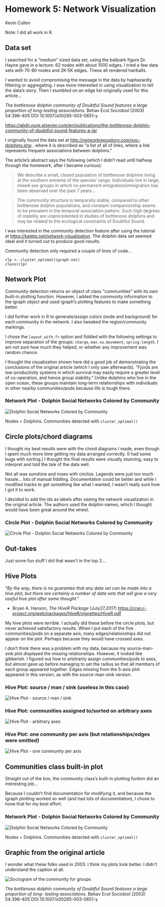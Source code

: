 Homework 5: Network Visualization 
=================================

Kevin Cullen

Note: I did all work in R.

Data set
--------
I searched for a “medium” sized data set, using the ballpark figure Dr. Hayne gave in a lecture: 62 nodes with about 1000 edges. I tried a few data sets with 70-80 nodes and 2K-5K edges. These all rendered hairballs.

I wanted to avoid compromising the message in the data by haphazardly filtering or aggregating. I was more interested in using visualization to tell the data’s story. Then I stumbled on an edge list originally used for this article…

*The bottlenose dolphin community of Doubtful Sound features a large proportion of long-lasting associations.* Behav Ecol Sociobiol (2003) 54:396–405 DOI 10.1007/s00265-003-0651-y

<https://abdn.pure.elsevier.com/en/publications/the-bottlenose-dolphin-community-of-doubtful-sound-features-a-lar>

I originally found the data set at <http://networkrepository.com/soc-dolphins.php> , where it is described as "a list of all of links, where a link represents frequent associations between dolphins."

The article’s abstract says the following (which I didn’t read until halfway through the homework, after I became curious):

> We describe a small, closed population of bottlenose dolphins living at the southern extreme of the species’ range. Individuals live in large, mixed-sex groups in which no permanent emigration/immigration has been observed over the past 7 years...

> The community structure is temporally stable, compared to other bottlenose dolphin populations, and constant companionship seems to be prevalent in the temporal association pattern. Such high degrees of stability are unprecedented in studies of bottlenose dolphins and may be related to the ecological constraints of Doubtful Sound.

I was interested in the community detection feature after using the tutorial at <https://kateto.net/network-visualization>. The dolphin data set seemed ideal and it turned out to produce good results.

Community detection only required a couple of lines of code…

    clp <- cluster_optimal(igraph.net)
    class(clp)


Network Plot
------------
Community detection returns an object of class "communities" with its own built-in plotting function. However, I added the community information to the igraph object and used igraph’s plotting features to make something better.

I did further work in R to generate/assign colors (node and background) for each community in the network. I also tweaked the region/community markings.

I chose the `layout_with_fr` option and fiddled with the following settings to improve separation of the groups: `charge`, `max.sa.movement`, `spring.length`. I am not sure how much they helped, or whether any improvement was random chance.

I thought the visualization shown here did a good job of demonstrating the conclusions of the original article (which I only saw afterwards). “Fjords are low-productivity systems in which survival may easily require a greater level of co-operation, and hence group stability.” Unlike dolphins who live in the open ocean, these groups maintain long-term relationships with individuals in other nearby communities/pods because life is tough there.

### Network Plot - Dolphin Social Networks Colored by Community

![Dolphin Social Networks Colored by Community](plots/network-plot.png "Dolphin Social Networks Colored by Community")

Nodes = Dolphins. Communities detected with `cluster_optimal()`

Circle plots/chord diagrams
---------------------------
I thought my best results were with the chord diagrams I made, even though I spent much more time getting my data arranged correctly. (I had some bugs with sorting.) I thought the final results were visually stunning, easy to interpret and told the tale of the data well.

Not all was sunshine and roses with circlize. Legends were just too much hassle… lots of manual fiddling. Documentation could be better and while I modified tracks to get something like what I wanted, I wasn’t really sure how I got it to work.

I decided to add the ids as labels after seeing the network visualization in the original article. The authors used the dolphin names, which I thought would have been great around the wheel.

### Circle Plot - Dolphin Social Networks Colored by Community

![Circle Plot - Dolphin Social Networks Colored by Community](plots/circle-plot.png "Circle Plot - Dolphin Social Networks Colored by Community")


Out-takes
---------
Just some fun stuff I did that wasn’t in the top 2…



Hive Plots
----------
“*By the way, there is no guarantee that any data set can be made into a hive plot, but there are certainly a number of data sets that will give a very useful hive plot after some thought*.”
- Bryan A. Hanson, *The HiveR Package* (July27,2017)
<https://cran.r-project.org/web/packages/HiveR/vignettes/HiveR.pdf>

My hive plots were terrible. I actually did these before the circle plots, but never achieved satisfactory results. When I put each of the five communities/pods on a separate axis, many edges/relationships did not appear on the plot. Perhaps because they would have crossed axes.

I don’t think there was a problem with my data, because my source-man-sink plot displayed the missing relationships. However, it looked like gibberish. I figured out how to arbitrarily assign communities/pods to axes, but almost gave up before managing to set the radius so that all members of each group appeared together. Edges missing from the 5-axis plot appeared in this version, as with the source-man-sink version.


### Hive Plot: source / man / sink (useless in this case)

![Hive Plot - source / man / sink](plots/hive-plot-1.png "Hive Plot - source / man / sink")

### Hive Plot: communities assigned to/sorted on arbitrary axes

![Hive Plot - arbitrary axes](plots/hive-plot-2.png "Hive Plot - arbitrary axes")

### Hive Plot: one community per axis (but relationships/edges were omitted)

![Hive Plot - one community per axis](plots/hive-plot-3.png "Hive Plot - one community per axis")

Communities class built-in plot
-------------------------------
Straight out of the box, the community class’s built-in plotting funtion did an interesting job…

Because I couldn’t find documentation for modifying it, and because the igraph plotting worked so well (and had lots of documentation), I chose to hone that for my best effort.

### Network Plot - Dolphin Social Networks Colored by Community

![Dolphin Social Networks Colored by Community](plots/communities-class-plot.png "Dolphin Social Networks Colored by Community")

Nodes = Dolphins. Communities detected with `cluster_optimal()`


Graphic from the original article
---------------------------------
I wonder what these folks used in 2003. I think my plots look better. I didn’t understand the caption at all.

![Sociogram of the community for groups](plots/dolphin-network-from-article.png "Sociogram of the community for groups")

*The bottlenose dolphin community of Doubtful Sound features a large proportion of long- lasting associations*. Behav Ecol Sociobiol (2003) 54:396–405 DOI 10.1007/s00265-003-0651-y